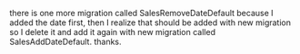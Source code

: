 there is one more migration called SalesRemoveDateDefault because I added the date first, then I realize that should be added with new migration so I delete it and add it again with new migration called SalesAddDateDefault.
thanks.
